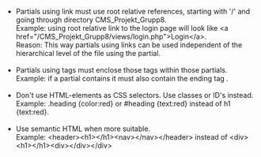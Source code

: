 <ul>
  <li>
Partials using link must use root relative references, starting with '/' and going through directory CMS_Projekt_Grupp8.<br>
Example: using root relative link to the login page will look like &lt;a href="/CMS_Projekt_Grupp8/views/login.php"&gt;Login&lt;/a&gt;.<br>
Reason: This way partials using links can be used independent of the hierarchical level of the file using the partial.<br>
  </li>
<br>
  <li>
Partials using tags must enclose those tags within those partials.<br>
Example: if a partial contains <head> it must also contain the ending tag </head>.<br>
  </li>
<br>
  <li>
Don't use HTML-elements as CSS selectors. Use classes or ID's instead.<br>
Example: .heading {color:red} or #heading {text:red} instead of h1 {text:red}.<br>
    </li>
<br>
  <li>
Use semantic HTML when more suitable.<br>
Example: &lt;header&gt;&lt;h1&gt;&lt;/h1&gt;&lt;nav&gt;&lt;/nav&gt;&lt;/header&gt; instead of &lt;div&gt;&lt;h1&gt;&lt;/h1&gt;&lt;div&gt;&lt;/div&gt;&lt;/div&gt;<br>
  </li>
</ul>
